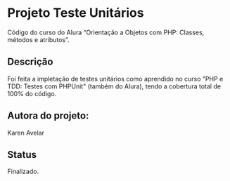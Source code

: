 # Projeto Teste Unitários
Código do curso do Alura “Orientação a Objetos com PHP: Classes, métodos e atributos”.

## Descrição
Foi feita a impletação de testes unitários como aprendido no curso "PHP e TDD: Testes com PHPUnit" (também do Alura), tendo a cobertura total de 100% do código. 


## Autora do projeto:

Karen Avelar

## Status

Finalizado.
